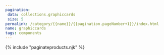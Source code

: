 ```yaml
---
pagination:
 data: collections.graphiccards
 size: 5
permalink: /category/{{name}}/{{pagination.pageNumber+1}}/index.html
name: graphiccards
tags: components
---
```

{% include "paginateproducts.njk" %}